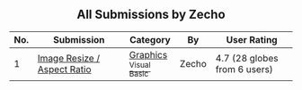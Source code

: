 ﻿<div align="center">

## All Submissions by Zecho

</div>

No.  | Submission | Category | By   | User Rating
---- | ---------- | -------- | ---- | -----------
1 | [Image Resize / Aspect Ratio<br />](https://github.com/Planet-Source-Code/zecho-image-resize-aspect-ratio__1-45560) | [Graphics<br /><sup>Visual Basic</sup>](../ByCategory/graphics__1-46.md) | Zecho | 4.7 (28 globes from 6 users)
